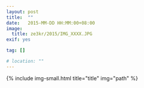 ```yaml
---
layout: post
title:  ""
date:   2015-MM-DD HH:MM:00+08:00
image:
  title: ze3kr/2015/IMG_XXXX.JPG
exif: yes

tag: []

# location: ""
---
```


{% include img-small.html title="title" img="path" %}